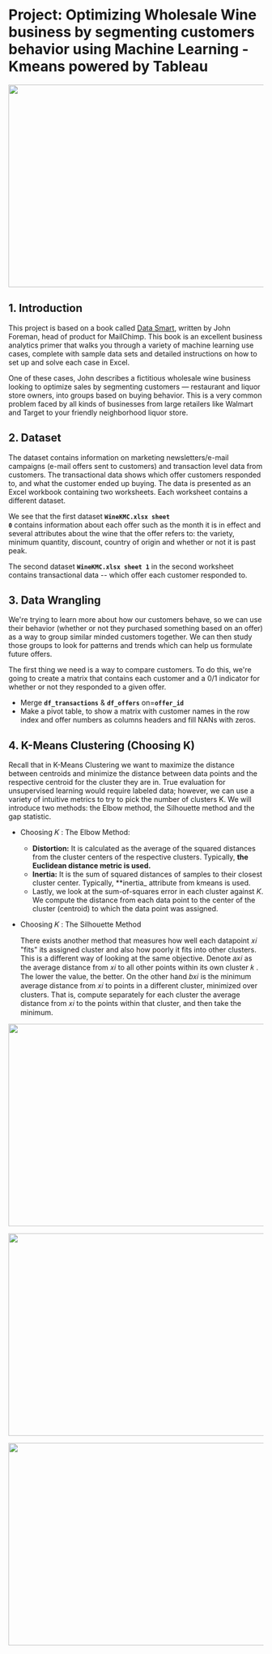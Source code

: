 # Project: Optimizing Wholesale Wine business by segmenting customers behavior using Machine Learning - Kmeans powered by Tableau

<p align="center">
  <img width="1000" height="400" src="https://user-images.githubusercontent.com/67468718/108179916-03ce9e80-70bb-11eb-937d-702f5c5151d9.JPG">
</p>

## 1. Introduction

This project is based on a book called [Data Smart](https://www.amazon.com/Data-Smart-Science-Transform-Information/dp/111866146X), written by John Foreman, head of product for MailChimp. This book is an excellent business analytics primer that walks you through a variety of machine learning use cases, complete with sample data sets and detailed instructions on how to set up and solve each case in Excel. 

One of these cases, John describes a fictitious wholesale wine business looking to optimize sales by segmenting customers — restaurant and liquor store owners, into groups based on buying behavior. This is a very common problem faced by all kinds of businesses from large retailers like Walmart and Target to your friendly neighborhood liquor store.

## 2. Dataset

The dataset contains information on marketing newsletters/e-mail campaigns (e-mail offers sent to customers) and transaction level data from customers. The transactional data shows which offer customers responded to, and what the customer ended up buying. The data is presented as an Excel workbook containing two worksheets. Each worksheet contains a different dataset.

We see that the first dataset <code>**WineKMC.xlsx sheet 0**</code>  contains information about each offer such as the month it is in effect and several attributes about the wine that the offer refers to: the variety, minimum quantity, discount, country of origin and whether or not it is past peak. 

The second dataset <code>**WineKMC.xlsx sheet 1**</code> in the second worksheet contains transactional data -- which offer each customer responded to.

## 3. Data Wrangling

We're trying to learn more about how our customers behave, so we can use their behavior (whether or not they purchased something based on an offer) as a way to group similar minded customers together. We can then study those groups to look for patterns and trends which can help us formulate future offers.

The first thing we need is a way to compare customers. To do this, we're going to create a matrix that contains each customer and a 0/1 indicator for whether or not they responded to a given offer.

  * Merge <code>**df_transactions**</code> & <code>**df_offers**</code> on=<code>**offer_id**</code> 
  * Make a pivot table, to show a matrix with customer names in the row index and offer numbers as columns headers and fill NANs with zeros.

## 4. K-Means Clustering (Choosing K)

Recall that in K-Means Clustering we want to maximize the distance between centroids and minimize the distance between data points and the respective centroid for the cluster they are in. True evaluation for unsupervised learning would require labeled data; however, we can use a variety of intuitive metrics to try to pick the number of clusters K. We will introduce two methods: the Elbow method, the Silhouette method and the gap statistic.

  * Choosing  𝐾 : The Elbow Method:
    * **Distortion:** It is calculated as the average of the squared distances from the cluster centers of the respective clusters. Typically, **the Euclidean distance metric is used.**
    * **Inertia:** It is the sum of squared distances of samples to their closest cluster center. Typically, **inertia_ attribute from kmeans is used.
    * Lastly, we look at the sum-of-squares error in each cluster against $K$. We compute the distance from each data point to the center of the cluster (centroid) to which the data point was assigned. 

  * Choosing  𝐾 : The Silhouette Method
    
    There exists another method that measures how well each datapoint  𝑥𝑖  "fits" its assigned cluster and also how poorly it fits into other clusters. This is a different way of looking at the same objective. Denote  𝑎𝑥𝑖  as the average distance from  𝑥𝑖  to all other points within its own cluster  𝑘 . The lower the value, the better. On the other hand  𝑏𝑥𝑖  is the minimum average distance from  𝑥𝑖  to points in a different cluster, minimized over clusters. That is, compute separately for each cluster the average distance from  𝑥𝑖  to the points within that cluster, and then take the minimum.
 
<p align="center">
  <img width="800" height="400" src="https://user-images.githubusercontent.com/67468718/108182880-59587a80-70be-11eb-8b28-222a1f0ad928.JPG">
</p>

<p align="center">
  <img width="800" height="400" src="https://user-images.githubusercontent.com/67468718/108182885-59f11100-70be-11eb-95e0-f302c17df95d.JPG">
</p>

<p align="center">
  <img width="800" height="400" src="https://user-images.githubusercontent.com/67468718/108182886-5a89a780-70be-11eb-9a92-875d1de81849.JPG">
</p>








